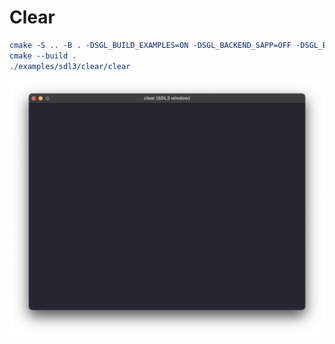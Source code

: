 # Clear

```cmake
cmake -S .. -B . -DSGL_BUILD_EXAMPLES=ON -DSGL_BACKEND_SAPP=OFF -DSGL_BACKEND_SDL3=ON
cmake --build .
./examples/sdl3/clear/clear
```

![clear_macos](clear.png)